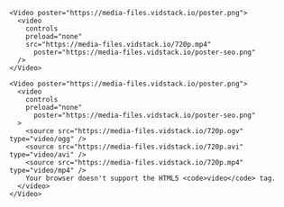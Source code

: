 <script>
import Docs from '../_Docs.md'
</script>

<Docs>

```jsx:copy:slot=usage
<Video poster="https://media-files.vidstack.io/poster.png">
  <video
    controls
    preload="none"
    src="https://media-files.vidstack.io/720p.mp4"
	  poster="https://media-files.vidstack.io/poster-seo.png"
  />
</Video>
```

```jsx:copy:slot=multiple-sources
<Video poster="https://media-files.vidstack.io/poster.png">
  <video
    controls
    preload="none"
	  poster="https://media-files.vidstack.io/poster-seo.png"
  >
    <source src="https://media-files.vidstack.io/720p.ogv" type="video/ogg" />
    <source src="https://media-files.vidstack.io/720p.avi" type="video/avi" />
    <source src="https://media-files.vidstack.io/720p.mp4" type="video/mp4" />
    Your browser doesn't support the HTML5 <code>video</code> tag.
  </video>
</Video>
```

</Docs>
